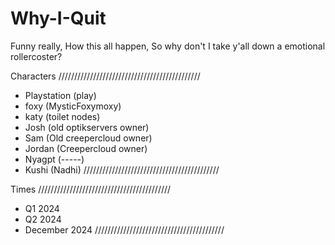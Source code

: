 # Why-I-Quit

Funny really, How this all happen, So why don't I take y'all down a emotional rollercoster? 

Characters 
/////////////////////////////////////////////
* Playstation (play) 
* foxy (MysticFoxymoxy)
* katy (toilet nodes)
* Josh (old optikservers owner)
* Sam (Old creepercloud owner)
* Jordan (Creepercloud owner)
* Nyagpt (-----)
* Kushi (Nadhi)
///////////////////////////////////////////

Times
//////////////////////////////////////////
* Q1 2024
* Q2 2024
* December 2024
/////////////////////////////////////////


